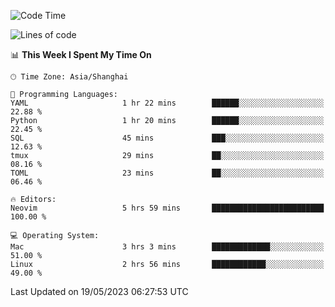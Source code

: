 <!--START_SECTION:waka-->
![Code Time](http://img.shields.io/badge/Code%20Time-1%2C369%20hrs%2032%20mins-blue)

![Lines of code](https://img.shields.io/badge/From%20Hello%20World%20I%27ve%20Written-261.0%20thousand%20lines%20of%20code-blue)

📊 **This Week I Spent My Time On** 

```text
🕑︎ Time Zone: Asia/Shanghai

💬 Programming Languages: 
YAML                     1 hr 22 mins        ██████░░░░░░░░░░░░░░░░░░░   22.88 % 
Python                   1 hr 20 mins        ██████░░░░░░░░░░░░░░░░░░░   22.45 % 
SQL                      45 mins             ███░░░░░░░░░░░░░░░░░░░░░░   12.63 % 
tmux                     29 mins             ██░░░░░░░░░░░░░░░░░░░░░░░   08.16 % 
TOML                     23 mins             ██░░░░░░░░░░░░░░░░░░░░░░░   06.46 % 

🔥 Editors: 
Neovim                   5 hrs 59 mins       █████████████████████████   100.00 % 

💻 Operating System: 
Mac                      3 hrs 3 mins        █████████████░░░░░░░░░░░░   51.00 % 
Linux                    2 hrs 56 mins       ████████████░░░░░░░░░░░░░   49.00 % 
```


 Last Updated on 19/05/2023 06:27:53 UTC
<!--END_SECTION:waka-->
